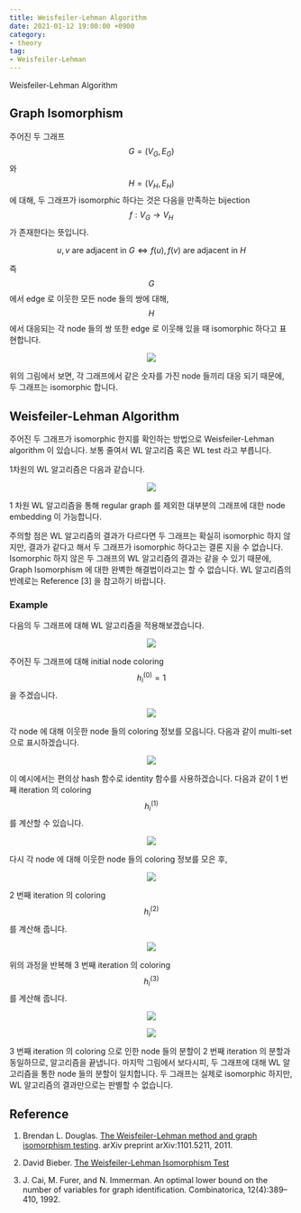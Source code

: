```yaml
---
title: Weisfeiler-Lehman Algorithm
date: 2021-01-12 19:00:00 +0900
category:
- theory
tag:
- Weisfeiler-Lehman
---
```


Weisfeiler-Lehman Algorithm



## Graph Isomorphism



주어진 두 그래프 $$G = (V_{G},E_{G})$$ 와 $$H=(V_{H}, E_{H})$$ 에 대해, 두 그래프가 isomorphic 하다는 것은 다음을 만족하는 bijection $$f:V_{G}\rightarrow V_{H}$$ 가 존재한다는 뜻입니다.

$$
u, v \text{ are adjacent in }G \iff f(u), f(v) \text{ are adjacent in }H
$$

즉 $$G$$ 에서 edge 로 이웃한 모든 node 들의 쌍에 대해, $$H$$ 에서 대응되는 각 node 들의 쌍 또한 edge 로 이웃해 있을 때 isomorphic 하다고 표현합니다. 


<p align='center'>
    <img src = '/assets/post/Weisfeiler-Lehman-Algorithm/isomorphism.png' style = 'max-width: 100%; height: auto'>	
</p>
위의 그림에서 보면, 각 그래프에서 같은 숫자를 가진 node 들끼리 대응 되기 때문에, 두 그래프는 isomorphic 합니다.




## Weisfeiler-Lehman Algorithm



주어진 두 그래프가 isomorphic 한지를 확인하는 방법으로 Weisfeiler-Lehman algorithm 이 있습니다. 보통 줄여서 WL 알고리즘 혹은 WL test 라고 부릅니다.

1차원의 WL 알고리즘은 다음과 같습니다.

<p align='center'>
    <img src = '/assets/post/Weisfeiler-Lehman-Algorithm/algorithm.PNG' style = 'max-width: 100%; height: auto'>	
</p>
1 차원 WL 알고리즘을 통해 regular graph 를 제외한 대부분의 그래프에 대한 node embedding 이 가능합니다.



주의할 점은 WL 알고리즘의 결과가 다르다면 두 그래프는 확실히 isomorphic 하지 않지만, 결과가 같다고 해서 두 그래프가 isomorphic 하다고는 결론 지을 수 없습니다. Isomorphic 하지 않은 두 그래프의 WL 알고리즘의 결과는 같을 수 있기 때문에, Graph Isomorphism 에 대한 완벽한 해결법이라고는 할 수 없습니다. WL  알고리즘의 반례로는 Reference [3] 을 참고하기 바랍니다.



### Example


다음의 두 그래프에 대해 WL 알고리즘을 적용해보겠습니다.

<p align='center'>
    <img src = '/assets/post/Weisfeiler-Lehman-Algorithm/eg-0.png' style = 'max-width: 100%; height: auto'>	
</p>



주어진 두 그래프에 대해 initial node coloring  $$h^{(0)}_{i}=1$$ 을 주겠습니다.

<p align='center'>
    <img src = '/assets/post/Weisfeiler-Lehman-Algorithm/eg-1.png' style = 'max-width: 100%; height: auto'>	
</p>

각 node 에 대해 이웃한 node 들의 coloring 정보를 모읍니다. 다음과 같이 multi-set 으로 표시하겠습니다.

<p align='center'>
    <img src = '/assets/post/Weisfeiler-Lehman-Algorithm/eg-2.png' style = 'max-width: 100%; height: auto'>	
</p>

이 예시에서는 편의상 hash 함수로 identity 함수를 사용하겠습니다. 
다음과 같이 1 번째 iteration 의 coloring $$h^{(1)}_{i}$$ 를 계산할 수 있습니다. 

<p align='center'>
    <img src = '/assets/post/Weisfeiler-Lehman-Algorithm/eg-3.png' style = 'max-width: 100%; height: auto'>	
</p>

다시 각 node 에 대해 이웃한 node 들의 coloring 정보를 모은 후,

<p align='center'>
    <img src = '/assets/post/Weisfeiler-Lehman-Algorithm/eg-4.png' style = 'max-width: 100%; height: auto'>	
</p>

2 번째 iteration 의 coloring $$h^{(2)}_i$$ 를 계산해 줍니다. 

<p align='center'>
    <img src = '/assets/post/Weisfeiler-Lehman-Algorithm/eg-5.png' style = 'max-width: 100%; height: auto'>	
</p>

위의 과정을 반복해 3 번째 iteration 의 coloring $$h^{(3)}_i$$ 를 계산해 줍니다.

<p align='center'>
    <img src = '/assets/post/Weisfeiler-Lehman-Algorithm/eg-6.png' style = 'max-width: 100%; height: auto'>	
</p>

<p align='center'>
    <img src = '/assets/post/Weisfeiler-Lehman-Algorithm/eg-7.png' style = 'max-width: 100%; height: auto'>	
</p>

3 번째 iteration 의 coloring 으로 인한 node 들의 분할이 2 번째 iteration 의 분할과 동일하므로, 알고리즘을 끝냅니다. 마지막 그림에서 보다시피, 두 그래프에 대해 WL 알고리즘을 통한 node 들의 분할이 일치합니다. 두 그래프는 실제로 isomorphic 하지만, WL 알고리즘의 결과만으로는 판별할 수 없습니다.






## Reference

1. Brendan L. Douglas. [The Weisfeiler-Lehman method and graph isomorphism testing](https://arxiv.org/pdf/1101.5211.pdf). arXiv preprint
   arXiv:1101.5211, 2011.



2. David Bieber. [The Weisfeiler-Lehman Isomorphism Test](https://davidbieber.com/post/2019-05-10-weisfeiler-lehman-isomorphism-test/)



3.  J. Cai, M. Furer, and N. Immerman. An optimal lower bound on the number of variables for graph identification. Combinatorica, 12(4):389–410, 1992.
